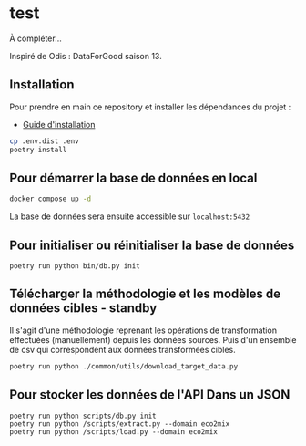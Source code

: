 # test

À compléter...

Inspiré de Odis : DataForGood saison 13.

## Installation

Pour prendre en main ce repository et installer les dépendances du projet :
- [Guide d'installation](./INSTALL.md)

```bash
cp .env.dist .env
poetry install
```

## Pour démarrer la base de données en local

```bash
docker compose up -d
```

La base de données sera ensuite accessible sur `localhost:5432`

## Pour initialiser ou réinitialiser la base de données

```
poetry run python bin/db.py init
```

## Télécharger la méthodologie et les modèles de données cibles - standby

Il s'agit d'une méthodologie reprenant les opérations de transformation effectuées (manuellement) depuis les données sources. Puis d'un ensemble de csv qui correspondent aux données transformées cibles.

```bash
poetry run python ./common/utils/download_target_data.py
```

## Pour stocker les données de l'API Dans un JSON

```
poetry run python scripts/db.py init
poetry run python /scripts/extract.py --domain eco2mix
poetry run python /scripts/load.py --domain eco2mix
```
